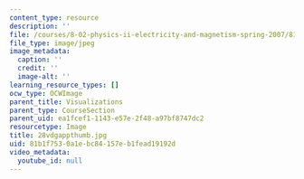 ```yaml
---
content_type: resource
description: ''
file: /courses/8-02-physics-ii-electricity-and-magnetism-spring-2007/81b1f7530a1ebc84157eb1fead19192d_28vdgappthumb.jpg
file_type: image/jpeg
image_metadata:
  caption: ''
  credit: ''
  image-alt: ''
learning_resource_types: []
ocw_type: OCWImage
parent_title: Visualizations
parent_type: CourseSection
parent_uid: ea1fcef1-1143-e57e-2f48-a97bf8747dc2
resourcetype: Image
title: 28vdgappthumb.jpg
uid: 81b1f753-0a1e-bc84-157e-b1fead19192d
video_metadata:
  youtube_id: null
---
```

